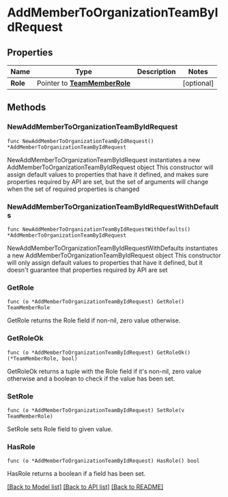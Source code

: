 # AddMemberToOrganizationTeamByIdRequest

## Properties

Name | Type | Description | Notes
------------ | ------------- | ------------- | -------------
**Role** | Pointer to [**TeamMemberRole**](TeamMemberRole.md) |  | [optional] 

## Methods

### NewAddMemberToOrganizationTeamByIdRequest

`func NewAddMemberToOrganizationTeamByIdRequest() *AddMemberToOrganizationTeamByIdRequest`

NewAddMemberToOrganizationTeamByIdRequest instantiates a new AddMemberToOrganizationTeamByIdRequest object
This constructor will assign default values to properties that have it defined,
and makes sure properties required by API are set, but the set of arguments
will change when the set of required properties is changed

### NewAddMemberToOrganizationTeamByIdRequestWithDefaults

`func NewAddMemberToOrganizationTeamByIdRequestWithDefaults() *AddMemberToOrganizationTeamByIdRequest`

NewAddMemberToOrganizationTeamByIdRequestWithDefaults instantiates a new AddMemberToOrganizationTeamByIdRequest object
This constructor will only assign default values to properties that have it defined,
but it doesn't guarantee that properties required by API are set

### GetRole

`func (o *AddMemberToOrganizationTeamByIdRequest) GetRole() TeamMemberRole`

GetRole returns the Role field if non-nil, zero value otherwise.

### GetRoleOk

`func (o *AddMemberToOrganizationTeamByIdRequest) GetRoleOk() (*TeamMemberRole, bool)`

GetRoleOk returns a tuple with the Role field if it's non-nil, zero value otherwise
and a boolean to check if the value has been set.

### SetRole

`func (o *AddMemberToOrganizationTeamByIdRequest) SetRole(v TeamMemberRole)`

SetRole sets Role field to given value.

### HasRole

`func (o *AddMemberToOrganizationTeamByIdRequest) HasRole() bool`

HasRole returns a boolean if a field has been set.


[[Back to Model list]](../README.md#documentation-for-models) [[Back to API list]](../README.md#documentation-for-api-endpoints) [[Back to README]](../README.md)


